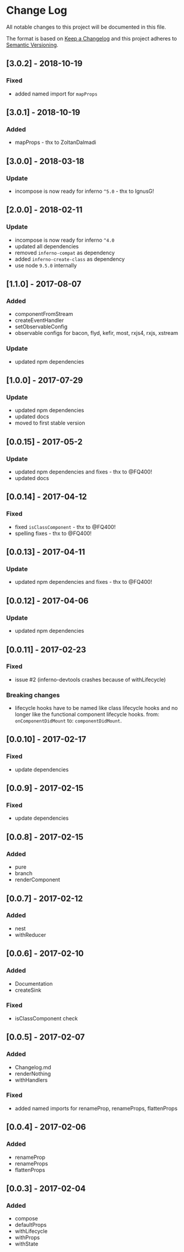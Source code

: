# Change Log
All notable changes to this project will be documented in this file.

The format is based on [Keep a Changelog](http://keepachangelog.com/)
and this project adheres to [Semantic Versioning](http://semver.org/).

## [3.0.2] - 2018-10-19
### Fixed
- added named import for `mapProps`

## [3.0.1] - 2018-10-19
### Added
- mapProps - thx to ZoltanDalmadi

## [3.0.0] - 2018-03-18
### Update
- incompose is now ready for inferno `^5.0` - thx to IgnusG!

## [2.0.0] - 2018-02-11
### Update
- incompose is now ready for inferno `^4.0`
- updated all dependencies
- removed `inferno-compat` as dependency
- added `inferno-create-class` as dependency
- use node `9.5.0` internally

## [1.1.0] - 2017-08-07
### Added
- componentFromStream
- createEventHandler
- setObservableConfig
- observable configs for bacon, flyd, kefir, most, rxjs4, rxjs, xstream

### Update
- updated npm dependencies

## [1.0.0] - 2017-07-29
### Update
- updated npm dependencies
- updated docs
- moved to first stable version

## [0.0.15] - 2017-05-2
### Update
- updated npm dependencies and fixes - thx to @FQ400!
- updated docs

## [0.0.14] - 2017-04-12
### Fixed
- fixed `isClassComponent` - thx to @FQ400!
- spelling fixes - thx to @FQ400!

## [0.0.13] - 2017-04-11
### Update
- updated npm dependencies and fixes - thx to @FQ400!

## [0.0.12] - 2017-04-06
### Update
- updated npm dependencies

## [0.0.11] - 2017-02-23
### Fixed
- issue #2 (inferno-devtools crashes because of withLifecycle)

### Breaking changes
- lifecycle hooks have to be named like class lifecycle hooks and no longer like the functional component lifecycle hooks.
from: `onComponentDidMount` to: `componentDidMount`.

## [0.0.10] - 2017-02-17
### Fixed
- update dependencies

## [0.0.9] - 2017-02-15
### Fixed
- update dependencies

## [0.0.8] - 2017-02-15
### Added
- pure
- branch
- renderComponent

## [0.0.7] - 2017-02-12
### Added
- nest
- withReducer

## [0.0.6] - 2017-02-10
### Added
- Documentation
- createSink

### Fixed
- isClassComponent check

## [0.0.5] - 2017-02-07
### Added
- Changelog.md
- renderNothing
- withHandlers

### Fixed
- added named imports for renameProp, renameProps, flattenProps

## [0.0.4] - 2017-02-06
### Added
- renameProp
- renameProps
- flattenProps

## [0.0.3] - 2017-02-04
### Added
- compose
- defaultProps
- withLifecycle
- withProps
- withState